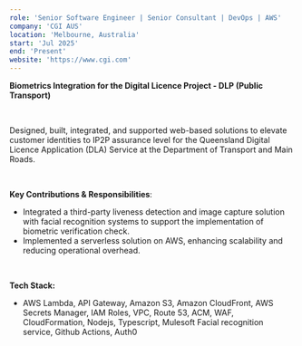 ```yaml
---
role: 'Senior Software Engineer | Senior Consultant | DevOps | AWS'
company: 'CGI AUS'
location: 'Melbourne, Australia'
start: 'Jul 2025'
end: 'Present'
website: 'https://www.cgi.com'
---
```


**Biometrics Integration for the Digital Licence Project - DLP (Public Transport)​**

</br>

Designed, built, integrated, and supported web-based solutions to elevate customer identities to IP2P assurance level for the Queensland Digital Licence Application (DLA) Service at the Department of Transport and Main Roads.

</br>

**Key Contributions & Responsibilities**:
- Integrated a third-party liveness detection and image capture solution with facial recognition systems to support the implementation of biometric verification check.
- Implemented a serverless solution on AWS, enhancing scalability and reducing operational overhead.

</br>

**Tech Stack:** 
- AWS Lambda, API Gateway, Amazon S3, Amazon CloudFront, AWS Secrets Manager, IAM Roles, VPC, Route 53, ACM, WAF,
CloudFormation, Nodejs, Typescript, Mulesoft Facial recognition service, Github Actions, Auth0
